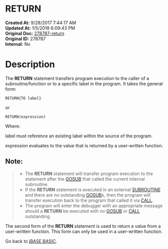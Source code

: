 # RETURN

**Created At:** 9/28/2017 7:44:17 AM  
**Updated At:** 1/5/2018 6:09:43 PM  
**Original Doc:** [278787-return](https://docs.jbase.com/36868-jbase-basic/278787-return)  
**Original ID:** 278787  
**Internal:** No  


# Description

The **RETURN** statement transfers program execution to the caller of a subroutine/function or to a specific label in the program. It takes the general form:

```
RETURN{TO label}
```

or

```
RETURN(expression)
```

Where:

label must reference an existing label within the source of the program.

expression evaluates to the value that is returned by a user-written function.

## Note:


> - The **RETURN** statement will transfer program execution to the statement after the [GOSUB](./../gosub) that called the current internal subroutine.
> - If the **RETURN** statement is executed in an external [SUBROUTINE](./../subroutine) and there are no outstanding [GOSUB](./../gosub)s, then the program will transfer execution back to the program that called it via [CALL](./../call).
> - The program will enter the debugger with an appropriate message should a **RETURN** be executed with no [GOSUB](./../gosub) or [CALL](./../call) outstanding.


The second form of the **RETURN** statement is used to return a value from a user-written function. This form can only be used in a user-written function.



Go back to [jBASE BASIC](./../jbase-basic-programmers-reference-guide).
